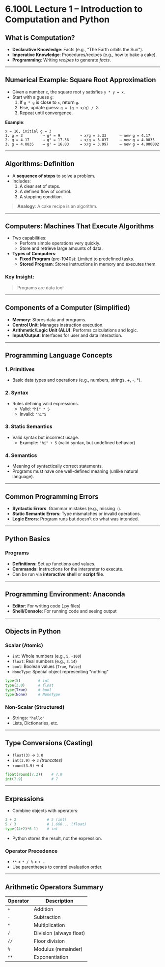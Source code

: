 # 6.100L Lecture 1 – Introduction to Computation and Python

## What is Computation?
- **Declarative Knowledge**: Facts (e.g., "The Earth orbits the Sun").
- **Imperative Knowledge**: Procedures/recipes (e.g., how to bake a cake).
- **Programming**: Writing *recipes* to generate *facts*.

---

## Numerical Example: Square Root Approximation
- Given a number `x`, the square root `y` satisfies `y * y = x`.
- Start with a guess `g`:
  1. If `g * g` is close to `x`, return `g`.
  2. Else, update guess: `g = (g + x/g) / 2`.
  3. Repeat until convergence.

**Example**:
```
x = 16, initial g = 3
1. g = 3         → g² = 9         → x/g = 5.33      → new g = 4.17
2. g = 4.17      → g² = 17.36     → x/g = 3.837     → new g = 4.0035
3. g = 4.0035    → g² = 16.03     → x/g = 3.997     → new g = 4.000002
```

---

## Algorithms: Definition
- A **sequence of steps** to solve a problem.
- Includes:
  1. A clear set of steps.
  2. A defined flow of control.
  3. A stopping condition.

> **Analogy**: A cake recipe is an algorithm.

---

## Computers: Machines That Execute Algorithms
- Two capabilities:
  - Perform simple operations very quickly.
  - Store and retrieve large amounts of data.
- **Types of Computers**:
  - **Fixed Program** (pre-1940s): Limited to predefined tasks.
  - **Stored Program**: Stores instructions in memory and executes them.

### Key Insight:
> Programs are data too!

---

## Components of a Computer (Simplified)
- **Memory**: Stores data and programs.
- **Control Unit**: Manages instruction execution.
- **Arithmetic/Logic Unit (ALU)**: Performs calculations and logic.
- **Input/Output**: Interfaces for user and data interaction.

---

## Programming Language Concepts

### 1. **Primitives**
- Basic data types and operations (e.g., numbers, strings, +, -, *).

### 2. **Syntax**
- Rules defining valid expressions.
  - Valid: `"hi" * 5`
  - Invalid: `"hi"5`

### 3. **Static Semantics**
- Valid syntax but incorrect usage.
  - Example: `"hi" + 5` (valid syntax, but undefined behavior)

### 4. **Semantics**
- Meaning of syntactically correct statements.
- Programs must have one well-defined meaning (unlike natural language).

---

## Common Programming Errors
- **Syntactic Errors**: Grammar mistakes (e.g., missing `:`).
- **Static Semantic Errors**: Type mismatches or invalid operations.
- **Logic Errors**: Program runs but doesn’t do what was intended.

---

## Python Basics

### Programs
- **Definitions**: Set up functions and values.
- **Commands**: Instructions for the interpreter to execute.
- Can be run via **interactive shell** or **script file**.

---

## Programming Environment: Anaconda
- **Editor**: For writing code (.py files)
- **Shell/Console**: For running code and seeing output

---

## Objects in Python

### Scalar (Atomic)
- `int`: Whole numbers (e.g., `5`, `-100`)
- `float`: Real numbers (e.g., `3.14`)
- `bool`: Boolean values (`True`, `False`)
- `NoneType`: Special object representing "nothing"

```python
type(5)        # int
type(3.0)      # float
type(True)     # bool
type(None)     # NoneType
```

### Non-Scalar (Structured)
- Strings: `"hello"`
- Lists, Dictionaries, etc.

---

## Type Conversions (Casting)
- `float(3)` → `3.0`
- `int(3.9)` → `3` *(truncates)*
- `round(3.9)` → `4`
```python
float(round(7.2))    # 7.0
int(7.9)             # 7
```

---

## Expressions
- Combine objects with operators:
```python
3 + 2              # 5 (int)
5 / 3              # 1.666... (float)
type((4+2)*6-1)    # int
```
- Python stores the result, not the expression.

### Operator Precedence
- `**` > `* / %` > `+ -`
- Use parentheses to control evaluation order.

---

## Arithmetic Operators Summary
| Operator | Description               |
|----------|---------------------------|
| `+`      | Addition                  |
| `-`      | Subtraction               |
| `*`      | Multiplication            |
| `/`      | Division (always float)  |
| `//`     | Floor division            |
| `%`      | Modulus (remainder)       |
| `**`     | Exponentiation            |

